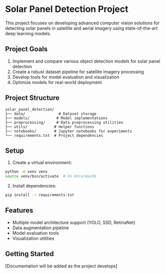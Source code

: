 # Solar Panel Detection Project

This project focuses on developing advanced computer vision solutions for detecting solar panels in satellite and aerial imagery using state-of-the-art deep learning models.

## Project Goals

1. Implement and compare various object detection models for solar panel detection
2. Create a robust dataset pipeline for satellite imagery processing
3. Develop tools for model evaluation and visualization
4. Optimize models for real-world deployment

## Project Structure

```
solar_panel_detection/
├── data/               # Dataset storage
├── models/            # Model implementations
├── preprocessing/     # Data preprocessing utilities
├── utils/            # Helper functions
├── notebooks/        # Jupyter notebooks for experiments
└── requirements.txt  # Project dependencies
```

## Setup

1. Create a virtual environment:
```bash
python -m venv venv
source venv/bin/activate  # On Unix/macOS
```

2. Install dependencies:
```bash
pip install -r requirements.txt
```

## Features

- Multiple model architecture support (YOLO, SSD, RetinaNet)
- Data augmentation pipeline
- Model evaluation tools
- Visualization utilities

## Getting Started

[Documentation will be added as the project develops]
